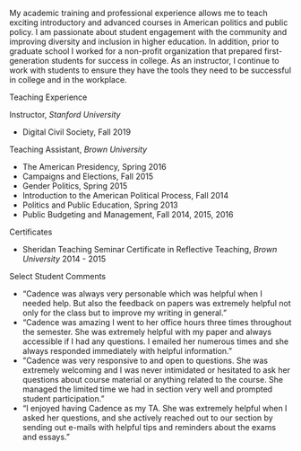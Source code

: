 
My academic training and professional experience allows me to teach exciting introductory and advanced courses in American politics and public policy. I am passionate about student engagement with the community and improving diversity and inclusion in higher education. In addition, prior to graduate school I worked for a non-profit organization that prepared first-generation students for success in college. As an instructor, I continue to work with students to ensure they have the tools they need to be successful in college and in the workplace. 

Teaching Experience

Instructor, *Stanford University*
- Digital Civil Society, Fall 2019

Teaching Assistant, *Brown University*
- The American Presidency, Spring 2016
- Campaigns and Elections, Fall 2015
- Gender Politics, Spring 2015
- Introduction to the American Political Process, Fall 2014
- Politics and Public Education, Spring 2013
- Public Budgeting and Management, Fall 2014, 2015, 2016

Certificates
- Sheridan Teaching Seminar Certificate in Reflective Teaching,  *Brown University* 2014 - 2015


Select Student Comments  
- “Cadence was always very personable which was helpful when I needed help. But also the feedback on papers was extremely helpful not only for the class but to improve my writing in general.”
- “Cadence was amazing I went to her office hours three times throughout the semester. She was extremely helpful with my paper and always accessible if I had any questions. I emailed her numerous times and she always responded immediately with helpful information.”
- "Cadence was very responsive to and open to questions. She was extremely welcoming and I was never intimidated or hesitated to ask her questions about course material or anything related to the course. She managed the limited time we had in section very well and prompted student participation.”
- “I enjoyed having Cadence as my TA. She was extremely helpful when I asked her questions, and she actively reached out to our section by sending out e-mails with helpful tips and reminders about the exams and essays.”

